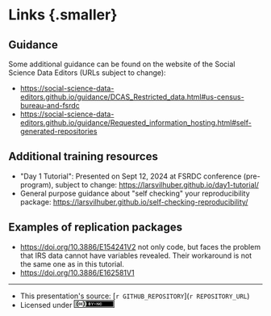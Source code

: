 # Links {.smaller}

## Guidance

Some additional guidance can be found on the website of the Social Science Data Editors (URLs subject to change):

-   <https://social-science-data-editors.github.io/guidance/DCAS_Restricted_data.html#us-census-bureau-and-fsrdc>
-   <https://social-science-data-editors.github.io/guidance/Requested_information_hosting.html#self-generated-repositories>

## Additional training resources

- "Day 1 Tutorial": Presented on Sept 12, 2024 at FSRDC conference (pre-program), subject to change: <https://larsvilhuber.github.io/day1-tutorial/>
- General purpose guidance about "self checking" your reproducibility package: <https://larsvilhuber.github.io/self-checking-reproducibility/>

## Examples of replication packages

-    <https://doi.org/10.3886/E154241V2> not only code, but faces the problem that IRS data cannot have variables revealed. Their workaround is not the same one as in this tutorial.
-    <https://doi.org/10.3886/E162581V1> 

---


- This presentation's source: [`r GITHUB_REPOSITORY`](`r REPOSITORY_URL`)
- Licensed under [![CC BY-NC 4.0](/images/cc-by-nc-80x15.png)](https://creativecommons.org/licenses/by-nc/4.0/)